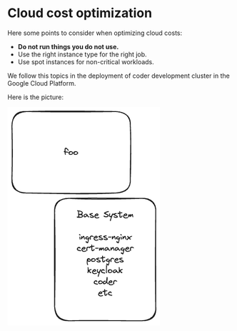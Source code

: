 # Cloud cost optimization

Here some points to consider when optimizing cloud costs:

 * **Do not run things you do not use.**
 * Use the right instance type for the right job.
 * Use spot instances for non-critical workloads.

We follow this topics in the deployment of coder development cluster in the Google Cloud Platform.

Here is the picture:

![](./cloud_cost_optimisations.excalidraw.png)